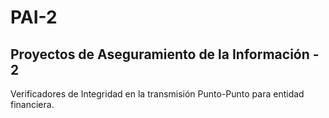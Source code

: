 # PAI-2
## Proyectos de Aseguramiento de la Información - 2

Verificadores de Integridad en la transmisión Punto-Punto para entidad financiera.
